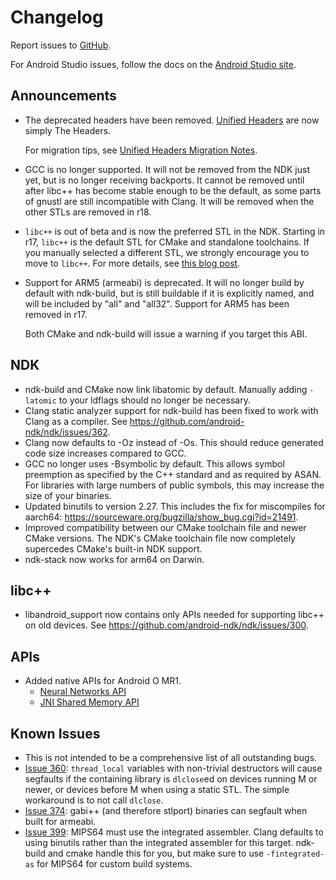 Changelog
=========

Report issues to [GitHub].

For Android Studio issues, follow the docs on the [Android Studio site].

[GitHub]: https://github.com/android-ndk/ndk/issues
[Android Studio site]: http://tools.android.com/filing-bugs

Announcements
-------------

 * The deprecated headers have been removed. [Unified Headers] are now simply
   The Headers.

   For migration tips, see [Unified Headers Migration Notes].

 * GCC is no longer supported. It will not be removed from the NDK just yet, but
   is no longer receiving backports. It cannot be removed until after libc++ has
   become stable enough to be the default, as some parts of gnustl are still
   incompatible with Clang. It will be removed when the other STLs are removed
   in r18.

 * `libc++` is out of beta and is now the preferred STL in the NDK. Starting in
   r17, `libc++` is the default STL for CMake and standalone toolchains. If you
   manually selected a different STL, we strongly encourage you to move to
   `libc++`. For more details, see [this blog post].

 * Support for ARM5 (armeabi) is deprecated. It will no longer build by default
   with ndk-build, but is still buildable if it is explicitly named, and will be
   included by "all" and "all32". Support for ARM5 has been removed in r17.

   Both CMake and ndk-build will issue a warning if you target this ABI.

[Unified Headers]: https://android.googlesource.com/platform/ndk/+/ndk-release-r16/docs/UnifiedHeaders.md
[Unified Headers Migration Notes]: https://android.googlesource.com/platform/ndk/+/ndk-release-r16/docs/UnifiedHeadersMigration.md
[this blog post]: https://android-developers.googleblog.com/2017/09/introducing-android-native-development.html

NDK
---

 * ndk-build and CMake now link libatomic by default. Manually adding `-latomic`
   to your ldflags should no longer be necessary.
 * Clang static analyzer support for ndk-build has been fixed to work with Clang
   as a compiler. See https://github.com/android-ndk/ndk/issues/362.
 * Clang now defaults to -Oz instead of -Os. This should reduce generated code
   size increases compared to GCC.
 * GCC no longer uses -Bsymbolic by default. This allows symbol preemption as
   specified by the C++ standard and as required by ASAN. For libraries with
   large numbers of public symbols, this may increase the size of your binaries.
 * Updated binutils to version 2.27. This includes the fix for miscompiles for
   aarch64: https://sourceware.org/bugzilla/show_bug.cgi?id=21491.
 * Improved compatibility between our CMake toolchain file and newer CMake
   versions. The NDK's CMake toolchain file now completely supercedes CMake's
   built-in NDK support.
 * ndk-stack now works for arm64 on Darwin.

libc++
------

 * libandroid\_support now contains only APIs needed for supporting libc++ on
   old devices. See https://github.com/android-ndk/ndk/issues/300.

APIs
----

 * Added native APIs for Android O MR1.
     * [Neural Networks API]
     * [JNI Shared Memory API]

[Neural Networks API]: https://developer.android.com/ndk/guides/neuralnetworks/index.html
[JNI Shared Memory API]: https://developer.android.com/ndk/reference/sharedmem__jni_8h.html

Known Issues
------------

 * This is not intended to be a comprehensive list of all outstanding bugs.
 * [Issue 360]: `thread_local` variables with non-trivial destructors will cause
   segfaults if the containing library is `dlclose`ed on devices running M or
   newer, or devices before M when using a static STL. The simple workaround is
   to not call `dlclose`.
 * [Issue 374]: gabi++ (and therefore stlport) binaries can segfault when built
   for armeabi.
 * [Issue 399]: MIPS64 must use the integrated assembler. Clang defaults to
   using binutils rather than the integrated assembler for this target.
   ndk-build and cmake handle this for you, but make sure to use
   `-fintegrated-as` for MIPS64 for custom build systems.

[Issue 360]: https://github.com/android-ndk/ndk/issues/360
[Issue 374]: https://github.com/android-ndk/ndk/issues/374
[Issue 399]: https://github.com/android-ndk/ndk/issues/399
